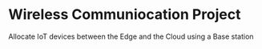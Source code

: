 # Wireless Communiocation Project

Allocate IoT devices between the Edge and the Cloud using a Base station
